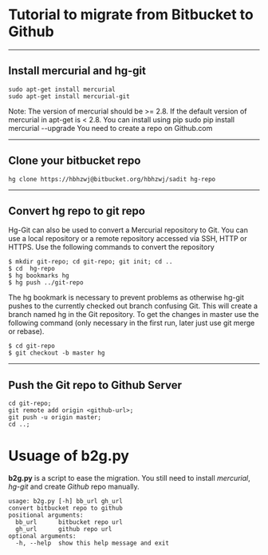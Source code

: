 # Tutorial to migrate from Bitbucket to Github

----
## Install mercurial and hg-git
> 
    sudo apt-get install mercurial 
    sudo apt-get install mercurial-git

Note: The version of mercurial should be >= 2.8. 
If the default version of mercurial in apt-get is < 2.8. You can install using pip
sudo pip install mercurial --upgrade
You need to create a repo on Github.com

----
## Clone your bitbucket repo
>
    hg clone https://hbhzwj@bitbucket.org/hbhzwj/sadit hg-repo

----
## Convert hg repo to git repo

Hg-Git can also be used to convert a Mercurial repository to Git. You can use a local repository or a remote repository accessed via SSH, HTTP or HTTPS. Use the following commands to convert the repository
> 
    $ mkdir git-repo; cd git-repo; git init; cd ..
    $ cd  hg-repo
    $ hg bookmarks hg
    $ hg push ../git-repo

The hg bookmark is necessary to prevent problems as otherwise hg-git pushes to the currently checked out branch confusing Git. This will create a branch named hg in the Git repository. To get the changes in master use the following command (only necessary in the first run, later just use git merge or rebase).
> 
    $ cd git-repo
    $ git checkout -b master hg

----
## Push the Git repo to Github Server
>
    cd git-repo; 
    git remote add origin <github-url>; 
    git push -u origin master; 
    cd ..;


# Usuage of b2g.py
**b2g.py** is a script to ease the migration. You still need to install
*mercurial*, *hg-git* and create *Github* repo manually.

>
    usage: b2g.py [-h] bb_url gh_url
    convert bitbucket repo to github
    positional arguments:
      bb_url      bitbucket repo url
      gh_url      github repo url
    optional arguments:
      -h, --help  show this help message and exit



